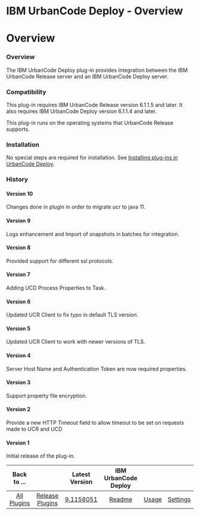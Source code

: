 
IBM UrbanCode Deploy - Overview
===============================

# Overview


### Overview




The IBM UrbanCode Deploy plug-in provides integration between the IBM UrbanCode Release server and
an IBM UrbanCode Deploy server.

### Compatibility

This plug-in requires IBM UrbanCode Release version 6.1.1.5 and
later. It also requires IBM UrbanCode Deploy version 6.1.1.4 and later.

This plug-in runs on the operating systems
that UrbanCode Release supports.

### Installation

No special steps are required for installation. See [Installing
plug-ins in UrbanCode Deploy](https://community.ibm.com/community/user/wasdevops/blogs/laurel-dickson-bull1/2022/06/13/install-plugins "Installing
plug-ins in UrbanCode").

### History

#### Version 10

Changes done in plugin in order to migrate ucr to java 11.

#### Version 9

Logs enhancement and Import of snapshots in batches for integration.

#### Version 8

Provided support for different ssl protocols.

#### Version 7

Adding UCD Process Properties to Task.

#### Version 6

Updated UCR Client to fix typo in default TLS version.

#### Version 5

Updated UCR Client to work with newer versions of TLS.

#### Version 4

Server Host Name and Authentication Token are now required properties.

#### Version 3

Support property file
encryption.

#### Version 2

Provide a new HTTP Timeout field to allow timeout to be set on requests made to UCR and
UCD

#### Version 1

Initial release of the plug-in.


|Back to ...||Latest Version|IBM UrbanCode Deploy |||
| :---: | :---: | :---: | :---: | :---: | :---: |
|[All Plugins](../../index.md)|[Release Plugins](../README.md)|[9.1158051](https://github.com/UrbanCode/IBM-UCR-PLUGINS/blob/main/files/ucr-plugin-deploy/ucr-plugin-deploy-9.1158051.zip)|[Readme](README.md)|[Usage](usage.md)|[Settings](settings.md)|

